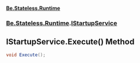 #### [Be.Stateless.Runtime](README.md 'README')
### [Be.Stateless.Runtime](Be.Stateless.Runtime.md 'Be.Stateless.Runtime').[IStartupService](IStartupService.md 'Be.Stateless.Runtime.IStartupService')

## IStartupService.Execute() Method

```csharp
void Execute();
```